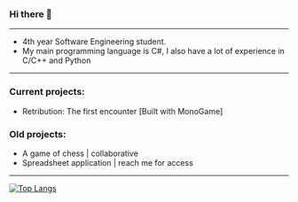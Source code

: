 ### Hi there 👋
----------------------
- 4th year  Software Engineering student.
- My main programming language is C#, I also have a lot of experience in C/C++ and Python
----------------------
### Current projects:

- Retribution: The first encounter [Built with MonoGame]

### Old projects:

- A game of chess | collaborative
- Spreadsheet application | reach me for access
---------------------------------
[![Top Langs](https://github-readme-stats.vercel.app/api/top-langs/?username=KMadre)](https://github.com/KMadre/github-readme-stats)
